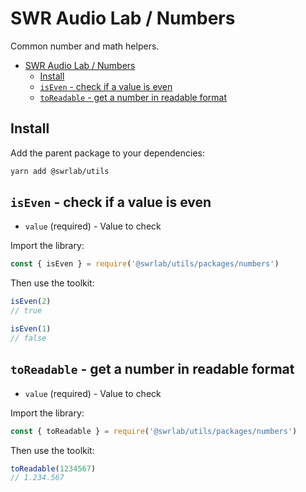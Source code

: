 # SWR Audio Lab / Numbers

Common number and math helpers.

- [SWR Audio Lab / Numbers](#swr-audio-lab--numbers)
  - [Install](#install)
  - [`isEven` - check if a value is even](#iseven---check-if-a-value-is-even)
  - [`toReadable` - get a number in readable format](#toreadable---get-a-number-in-readable-format)

## Install

Add the parent package to your dependencies:

```sh
yarn add @swrlab/utils
```

## `isEven` - check if a value is even

- `value` (required) - Value to check

Import the library:

```js
const { isEven } = require('@swrlab/utils/packages/numbers')
```

Then use the toolkit:

```js
isEven(2)
// true

isEven(1)
// false
```

## `toReadable` - get a number in readable format

- `value` (required) - Value to check

Import the library:

```js
const { toReadable } = require('@swrlab/utils/packages/numbers')
```

Then use the toolkit:

```js
toReadable(1234567)
// 1.234.567
```